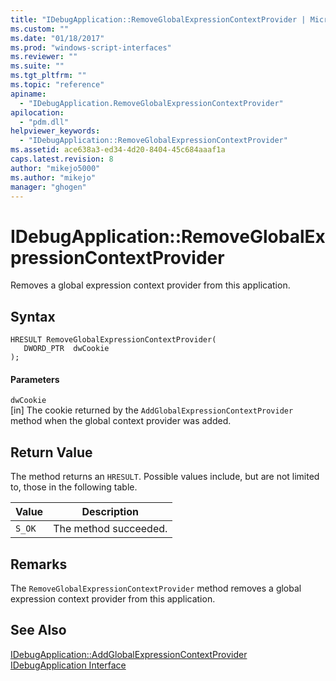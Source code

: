```yaml
---
title: "IDebugApplication::RemoveGlobalExpressionContextProvider | Microsoft Docs"
ms.custom: ""
ms.date: "01/18/2017"
ms.prod: "windows-script-interfaces"
ms.reviewer: ""
ms.suite: ""
ms.tgt_pltfrm: ""
ms.topic: "reference"
apiname: 
  - "IDebugApplication.RemoveGlobalExpressionContextProvider"
apilocation: 
  - "pdm.dll"
helpviewer_keywords: 
  - "IDebugApplication::RemoveGlobalExpressionContextProvider"
ms.assetid: ace638a3-ed34-4d20-8404-45c684aaaf1a
caps.latest.revision: 8
author: "mikejo5000"
ms.author: "mikejo"
manager: "ghogen"
---
```

# IDebugApplication::RemoveGlobalExpressionContextProvider
Removes a global expression context provider from this application.  
  
## Syntax  
  
```  
HRESULT RemoveGlobalExpressionContextProvider(  
   DWORD_PTR  dwCookie  
);  
```  
  
#### Parameters  
 `dwCookie`  
 [in] The cookie returned by the `AddGlobalExpressionContextProvider` method when the global context provider was added.  
  
## Return Value  
 The method returns an `HRESULT`. Possible values include, but are not limited to, those in the following table.  
  
|Value|Description|  
|-----------|-----------------|  
|`S_OK`|The method succeeded.|  
  
## Remarks  
 The `RemoveGlobalExpressionContextProvider` method removes a global expression context provider from this application.  
  
## See Also  
 [IDebugApplication::AddGlobalExpressionContextProvider](../../winscript/reference/idebugapplication-addglobalexpressioncontextprovider.md)   
 [IDebugApplication Interface](../../winscript/reference/idebugapplication-interface.md)